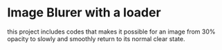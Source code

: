 # Image Blurer with a loader

this project includes codes that makes it possible for an image from 30% opacity to slowly and smoothly return to its normal clear state.
